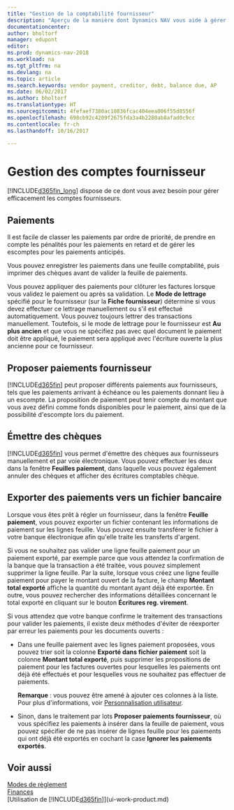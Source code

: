 ```yaml
---
title: "Gestion de la comptabilité fournisseur"
description: "Aperçu de la manière dont Dynamics NAV vous aide à gérer les comptes fournisseurs, y compris les paiements fournisseur, les créditeurs, les dettes, et le solde dû."
documentationcenter: 
author: bholtorf
manager: edupont
editor: 
ms.prod: dynamics-nav-2018
ms.workload: na
ms.tgt_pltfrm: na
ms.devlang: na
ms.topic: article
ms.search.keywords: vendor payment, creditor, debt, balance due, AP
ms.date: 06/02/2017
ms.author: bholtorf
ms.translationtype: HT
ms.sourcegitcommit: 4fefaef7380ac10836fcac404eea006f55d8556f
ms.openlocfilehash: 698cb92c4209f2675fda3a4b2280ab8afad0c9cc
ms.contentlocale: fr-ch
ms.lasthandoff: 10/16/2017

---
```

# <a name="managing-payables"></a>Gestion des comptes fournisseur
[!INCLUDE[d365fin_long](includes/d365fin_long_md.md)] dispose de ce dont vous avez besoin pour gérer efficacement les comptes fournisseurs.  

## <a name="payments"></a>Paiements
Il est facile de classer les paiements par ordre de priorité, de prendre en compte les pénalités pour les paiements en retard et de gérer les escomptes pour les paiements anticipés.

Vous pouvez enregistrer les paiements dans une feuille comptabilité, puis imprimer des chèques avant de valider la feuille de paiements.

Vous pouvez appliquer des paiements pour clôturer les factures lorsque vous validez le paiement ou après sa validation. Le **Mode de lettrage** spécifié pour le fournisseur (sur la **Fiche fournisseur**) détermine si vous devez effectuer ce lettrage manuellement ou s'il est effectué automatiquement. Vous pouvez toujours lettrer des transactions manuellement. Toutefois, si le mode de lettrage pour le fournisseur est **Au plus ancien** et que vous ne spécifiez pas avec quel document le paiement doit être appliqué, le paiement sera appliqué avec l'écriture ouverte la plus ancienne pour ce fournisseur.

## <a name="suggest-vendor-payments"></a>Proposer paiements fournisseur
[!INCLUDE[d365fin](includes/d365fin_md.md)] peut proposer différents paiements aux fournisseurs, tels que les paiements arrivant à échéance ou les paiements donnant lieu à un escompte. La proposition de paiement peut tenir compte du montant que vous avez défini comme fonds disponibles pour le paiement, ainsi que de la possibilité d'escompte lors du paiement.

## <a name="issue-checks"></a>Émettre des chèques
[!INCLUDE[d365fin](includes/d365fin_md.md)] vous permet d'émettre des chèques aux fournisseurs manuellement et par voie électronique. Vous pouvez effectuer les deux dans la fenêtre **Feuilles paiement**, dans laquelle vous pouvez également annuler des chèques et afficher des écritures comptables chèque.

## <a name="export-payments-to-a-bank-file"></a>Exporter des paiements vers un fichier bancaire
Lorsque vous êtes prêt à régler un fournisseur, dans la fenêtre **Feuille paiement**, vous pouvez exporter un fichier contenant les informations de paiement sur les lignes feuille. Vous pouvez ensuite transférer le fichier à votre banque électronique afin qu'elle traite les transferts d'argent.

Si vous ne souhaitez pas valider une ligne feuille paiement pour un paiement exporté, par exemple parce que vous attendez la confirmation de la banque que la transaction a été traitée, vous pouvez simplement supprimer la ligne feuille. Par la suite, lorsque vous créez une ligne feuille paiement pour payer le montant ouvert de la facture, le champ **Montant total exporté** affiche la quantité du montant ayant déjà été exportée. En outre, vous pouvez rechercher des informations détaillées concernant le total exporté en cliquant sur le bouton **Écritures reg. virement**.

Si vous attendez que votre banque confirme le traitement des transactions pour valider les paiements, il existe deux méthodes d'éviter de réexporter par erreur les paiements pour les documents ouverts :  

* Dans une feuille paiement avec les lignes paiement proposées, vous pouvez trier soit la colonne **Exporté dans fichier paiement** soit la colonne **Montant total exporté**, puis supprimer les propositions de paiement pour les factures ouvertes pour lesquelles les paiements ont déjà été effectués et pour lesquelles vous ne souhaitez pas effectuer de paiements.

    **Remarque** : vous pouvez être amené à ajouter ces colonnes à la liste. Pour plus d'informations, voir [Personnalisation utilisateur](ui-user-personalization.md).  
* Sinon, dans le traitement par lots **Proposer paiements fournisseur**, où vous spécifiez les paiements à insérer dans la feuille de paiement, vous pouvez spécifier de ne pas insérer de lignes feuille pour les paiements qui ont déjà été exportés en cochant la case **Ignorer les paiements exportés**.

## <a name="see-also"></a>Voir aussi
[Modes de règlement](finance-payment-methods.md)  
[Finances](finance.md)  
[Utilisation de [!INCLUDE[d365fin](includes/d365fin_md.md)]](ui-work-product.md)

